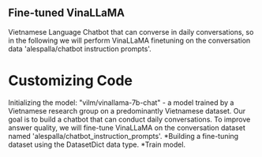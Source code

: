 ## Fine-tuned VinaLLaMA
Vietnamese Language Chatbot that can converse in daily conversations, so in the following we will perform VinaLLaMA finetuning on the conversation data 'alespalla/chatbot instruction prompts'.
# Customizing Code
Initializing the model: "vilm/vinallama-7b-chat" - a model trained by a Vietnamese research group on a predominantly Vietnamese dataset.
Our goal is to build a chatbot that can conduct daily conversations. To improve answer quality, we will fine-tune VinaLLaMA on the conversation dataset named 'alespalla/chatbot_instruction_prompts'.
*Building a fine-tuning dataset using the DatasetDict data type.
*Train model.
